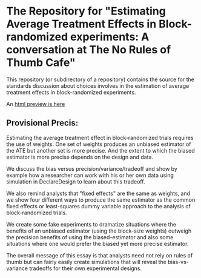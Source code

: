 # The Repository for "Estimating Average Treatment Effects in Block-randomized experiments: A conversation at The No Rules of Thumb Cafe"

This repository (or subdirectory of a repository) contains the source for the standards discussion about choices involves in the estimation of average treatment effects in block-randomized experiments.

An [html preview is here](https://htmlpreview.github.io/?https://github.com/egap/standards_discussions/blob/jake_block_rand/block_rand/block_rand.html)

## Provisional Precis:

Estimating the average treatment  effect in block-randomized trials requires the  use of weights. One set of weights produces  an  unbiased  estimator of the ATE  but another set  is more precise. And the extent  to  which the biased estimator  is  more  precise depends  on  the design and  data.

We  discuss the bias versus precision/variance/tradeoff  and show  by example how  a researcher can work with his  or her own data using simulation in DeclareDesign to  learn about this tradeoff.

We also remind analysts that "fixed effects" are the same as weights, and we show four different ways to produce the same estimator as the common fixed effects or least-squares dummy variable approach to the analysis of block-randomized trials.

We create some fake experiments to dramatize situations where the benefits of an unbiased estimator (using the block-size weights) outweigh the precision benefits of using the biased-estimator and also some situations where one would prefer the biased yet more precise estimator.

The overall message of this essay is that analysts need not rely on rules of thumb but can fairly easily create simulations that will reveal the bias-vs-variance tradeoffs for their own experimental designs.
